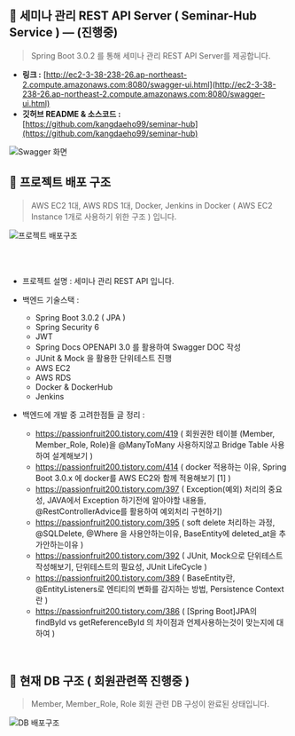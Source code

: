 ## **🤝 세미나 관리 REST API Server ( Seminar-Hub Service )   — (진행중)**
> Spring Boot 3.0.2 를 통해 세미나 관리 REST API Server를 제공합니다. 

- **링크 :** [http://ec2-3-38-238-26.ap-northeast-2.compute.amazonaws.com:8080/swagger-ui.html](http://ec2-3-38-238-26.ap-northeast-2.compute.amazonaws.com:8080/swagger-ui.html)
- **깃허브 README & 소스코드 :**    
    [https://github.com/kangdaeho99/seminar-hub](https://github.com/kangdaeho99/seminar-hub)

![Swagger 화면](https://github.com/kangdaeho99/seminar-hub/assets/48047377/764ea046-0d35-4fbf-a64b-d75a3018e3f2)


## 📕 프로젝트 배포 구조
> AWS EC2 1대, AWS RDS 1대, Docker, Jenkins in Docker ( AWS EC2 Instance 1개로 사용하기 위한 구조 ) 입니다.

![프로젝트 배포구조](https://user-images.githubusercontent.com/48047377/252376158-f1711893-77c7-4777-86bd-9c59f99e7a39.PNG)

<br/><br/>

- 프로젝트 설명 : 세미나 관리 REST API 입니다.
- 백엔드 기술스택 :
    - Spring Boot 3.0.2 ( JPA )
    - Spring Security 6
    - JWT
    - Spring Docs OPENAPI 3.0 를 활용하여 Swagger DOC 작성
    - JUnit & Mock 을 활용한 단위테스트 진행
    - AWS EC2
    - AWS RDS
    - Docker & DockerHub
    - Jenkins
    
- 백엔드에 개발 중 고려한점들 글 정리 :
    -  https://passionfruit200.tistory.com/419 ( 회원권한 테이블 (Member, Member_Role, Role)을 @ManyToMany 사용하지않고 Bridge Table 사용하여 설계해보기 )
    -  https://passionfruit200.tistory.com/414 ( docker 적용하는 이유, Spring Boot 3.0.x 에 docker를 AWS EC2와 함께 적용해보기 [1] )
    -  https://passionfruit200.tistory.com/397 ( Exception(예외) 처리의 중요성, JAVA에서 Exception 하기전에 알아야할 내용들, @RestControllerAdvice를 활용하여 예외처리 구현하기)
    -  https://passionfruit200.tistory.com/395 ( soft delete 처리하는 과정, @SQLDelete, @Where 을 사용안하는이유, BaseEntity에 deleted_at을 추가안하는이유 )
    -  https://passionfruit200.tistory.com/392 ( JUnit, Mock으로 단위테스트 작성해보기, 단위테스트의 필요성, JUnit LifeCycle )
    -  https://passionfruit200.tistory.com/389 ( BaseEntity란, @EntityListeners로 엔티티의 변화를 감지하는 방법, Persistence Context란 )
    -  https://passionfruit200.tistory.com/386 ( [Spring Boot]JPA의 findById vs getReferenceById 의 차이점과 언제사용하는것이 맞는지에 대하여 )

 <br/>
 
## 📒 현재 DB 구조 ( 회원관련쪽 진행중 )
> Member, Member_Role, Role 회원 관련 DB 구성이 완료된 상태입니다.

![DB 배포구조](https://github.com/kangdaeho99/seminar-hub/assets/48047377/60ebef9e-a0e5-4d58-866f-1dc20dda7dc6)

<br/><br/>


<br/>


